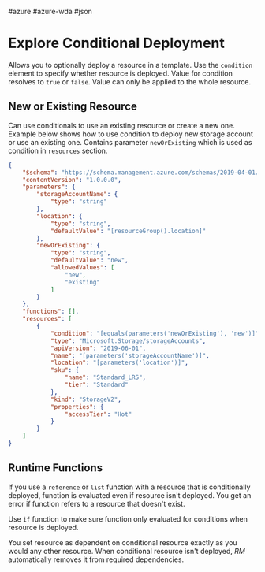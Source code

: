#azure #azure-wda #json 

# Explore Conditional Deployment
Allows you to optionally deploy a resource in a template.
Use the `condition` element to specify whether resource is deployed.
Value for condition resolves to `true` or `false`.
Value can only be applied to the whole resource.

## New or Existing Resource
Can use conditionals to use an existing resource or create a new one.
Example below shows how to use condition to deploy new storage account or use an existing one.
Contains parameter `newOrExisting` which is used as condition in `resources` section.
```json
{
	"$schema": "https://schema.management.azure.com/schemas/2019-04-01/deploymentTemplate.json#",
	"contentVersion": "1.0.0.0",
	"parameters": {
		"storageAccountName": {
			"type": "string"
		},
		"location": {
			"type": "string",
			"defaultValue": "[resourceGroup().location]"
		},
		"newOrExisting": {
			"type": "string",
			"defaultValue": "new",
			"allowedValues": [
				"new",
				"existing"
			]
		}
	},
	"functions": [],
	"resources": [
		{
			"condition": "[equals(parameters('newOrExisting'), 'new')]",
			"type": "Microsoft.Storage/storageAccounts",
			"apiVersion": "2019-06-01",
			"name": "[parameters('storageAccountName')]",
			"location": "[parameters('location')]",
			"sku": {
				"name": "Standard_LRS",
				"tier": "Standard"
			},
			"kind": "StorageV2",
			"properties": {
				"accessTier": "Hot"
			}
		}
	]
}
```

## Runtime Functions
If you use a `reference` or `list` function with a resource that is conditionally deployed, function is evaluated even if resource isn't deployed.
You get an error if function refers to a resource that doesn't exist.

Use `if` function to make sure function only evaluated for conditions when resource is deployed.

You set resource as dependent on conditional resource exactly as you would any other resource.
When conditional resource isn't deployed, *RM* automatically removes it from required dependencies.
